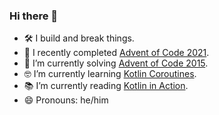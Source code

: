 ### Hi there 👋

- 🛠 I build and break things.
- 🎉 I recently completed [Advent of Code 2021](https://github.com/andilau/advent-of-code-2021).
- 🤩 I’m currently solving  [Advent of Code 2015](https://github.com/andilau/advent-of-code-2015).
- 🤓 I’m currently learning [Kotlin Coroutines](https://kotlinlang.org/docs/coroutines-overview.html).
- 📚 I’m currently reading [Kotlin in Action](https://www.manning.com/books/kotlin-in-action).
- 😄 Pronouns: he/him

<!--
**andilau/andilau** is a ✨ _special_ ✨ repository because its `README.md` (this file) appears on your GitHub profile.

Here are some ideas to get you started:

- 🔭 I’m currently working on ...
- 🌱 I’m currently learning ...
- 👯 I’m looking to collaborate on ...
- 🤔 I’m looking for help with ...
- 💬 Ask me about ...
- 📫 How to reach me: ...
- 😄 Pronouns: ...
- ⚡ Fun fact: ...
-->
